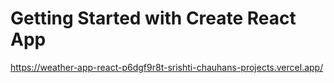 # Getting Started with Create React App
https://weather-app-react-p6dgf9r8t-srishti-chauhans-projects.vercel.app/
